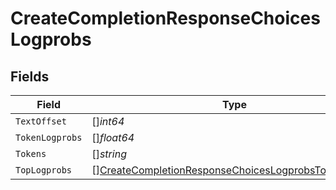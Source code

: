 # CreateCompletionResponseChoicesLogprobs


## Fields

| Field                                                                                                                             | Type                                                                                                                              | Required                                                                                                                          | Description                                                                                                                       |
| --------------------------------------------------------------------------------------------------------------------------------- | --------------------------------------------------------------------------------------------------------------------------------- | --------------------------------------------------------------------------------------------------------------------------------- | --------------------------------------------------------------------------------------------------------------------------------- |
| `TextOffset`                                                                                                                      | []*int64*                                                                                                                         | :heavy_minus_sign:                                                                                                                | N/A                                                                                                                               |
| `TokenLogprobs`                                                                                                                   | []*float64*                                                                                                                       | :heavy_minus_sign:                                                                                                                | N/A                                                                                                                               |
| `Tokens`                                                                                                                          | []*string*                                                                                                                        | :heavy_minus_sign:                                                                                                                | N/A                                                                                                                               |
| `TopLogprobs`                                                                                                                     | [][CreateCompletionResponseChoicesLogprobsTopLogprobs](../../models/shared/createcompletionresponsechoiceslogprobstoplogprobs.md) | :heavy_minus_sign:                                                                                                                | N/A                                                                                                                               |
